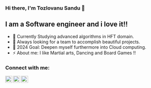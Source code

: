 ### Hi there, I'm Tozlovanu Sandu  👋

## I am a Software engineer and i love it!!

- 🔭 Currently Studying advanced algorithms in HFT domain.
- 👯 Always looking for a team to accomplish beautiful projects.
- 🥅 2024 Goal: Deepen myself furthermore into Cloud computing.
- ⚡ About me: I like Martial arts, Dancing and Board Games !!

### Connect with me:

[<img align="left" alt="SanduTozlovanu | LinkedIn" width="22px" src="https://cdn.exclaimer.com/Handbook%20Images/linkedin-icon_24x24.png?_ga=3.3001973.1537100272.1634892076-1735758275.1634892075" />][linkedin]
[<img align="left" alt="SanduTozlovanu | Facebook" width="22px" src="https://cdn.exclaimer.com/Handbook%20Images/facebook-icon_24x24.png?_ga=2.50885225.1537100272.1634892076-1735758275.1634892075" />][facebook]
[<img align="left" alt="SanduTozlovanu | Instagram" width="22px" src="https://cdn.exclaimer.com/Handbook%20Images/instagram-icon_24x24.png?_ga=2.9001973.1537100272.1634892076-1735758275.1634892075" />][instagram]

<br />

</details>


[instagram]: https://www.instagram.com/sandu.tozlovanu/
[facebook]: https://www.facebook.com/profile.php?id=100005192147080/
[linkedin]: https://www.linkedin.com/in/sandu-tozlovanu/
